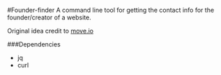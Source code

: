 #Founder-finder
A command line tool for getting the contact info for the founder/creator of a website.

Original idea credit to [move.io](https://github.com/hellyeah/movesio-yo)

###Dependencies
* jq
* curl
